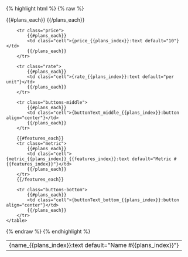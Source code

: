 {% highlight html %}
{% raw %}
<div class="price-chart-wrapper">
    <table class="price-chart {{theme}} buttonLocation-{{location}}">
        <tr class="name">
            {{#plans_each}}
            <td class="cell">{name_{{plans_index}}:text default="Name #{{plans_index}}"}</td>
            {{/plans_each}}
        </tr>

        <tr class="price">
            {{#plans_each}}
            <td class="cell">{price_{{plans_index}}:text default="10"}</td>
            {{/plans_each}}
        </tr>

        <tr class="rate">
            {{#plans_each}}
            <td class="cell">{rate_{{plans_index}}:text default="per unit"}</td>
            {{/plans_each}}
        </tr>

        <tr class="buttons-middle">
            {{#plans_each}}
            <td class="cell">{buttonText_middle_{{plans_index}}:button align="center"}</td>
            {{/plans_each}}
        </tr>

        {{#features_each}}
        <tr class="metric">
            {{#plans_each}}
            <td class="cell">{metric_{{plans_index}}_{{features_index}}:text default="Metric #{{features_index}}"}</td>
            {{/plans_each}}
        </tr>
        {{/features_each}}

        <tr class="buttons-bottom">
            {{#plans_each}}
            <td class="cell">{buttonText_bottom_{{plans_index}}:button align="center"}</td>
            {{/plans_each}}
        </tr>
    </table>
</div>
{% endraw %}
{% endhighlight %}